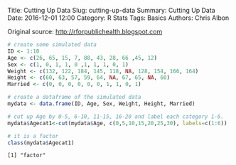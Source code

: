 Title: Cutting Up Data
Slug: cutting-up-data
Summary: Cutting Up Data
Date: 2016-12-01 12:00
Category: R Stats
Tags: Basics
Authors: Chris Albon


Original source: http://rforpublichealth.blogspot.com


```R
# create some simulated data
ID <- 1:10
Age <- c(26, 65, 15, 7, 88, 43, 28, 66 ,45, 12)
Sex <- c(1, 0, 1, 1, 0 ,1, 1, 1, 0, 1)
Weight <- c(132, 122, 184, 145, 118, NA, 128, 154, 166, 164)
Height <- c(60, 63, 57, 59, 64, NA, 67, 65, NA, 60)
Married <- c(0, 0, 0, 0, 0, 0, 1, 1, 0, 1)
```


```R
# create a dataframe of the simulated data
mydata <- data.frame(ID, Age, Sex, Weight, Height, Married)
```


```R
# cut up Age by 0-5, 6-10, 11-15, 16-20 and label each category 1-6.
mydata$Agecat1<-cut(mydata$Age, c(0,5,10,15,20,25,30), labels=c(1:6))
```


```R
# it is a factor
class(mydata$Agecat1)
```




    [1] "factor"
